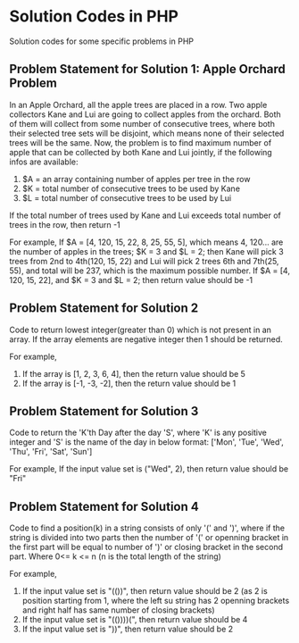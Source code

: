 # Solution Codes in PHP
Solution codes for some specific problems in PHP

## Problem Statement for Solution 1: Apple Orchard Problem
In an Apple Orchard, all the apple trees are placed in a row. Two apple collectors Kane and Lui are going to collect apples from the orchard. Both of them will collect from some number of consecutive trees, where both their selected tree sets will be disjoint, which means none of their selected trees will be the same. Now, the problem is to find maximum number of apple that can be collected by both Kane and Lui jointly, if the following infos are available:
1. $A = an array containing number of apples per tree in the row
2. $K = total number of consecutive trees to be used by Kane
3. $L = total number of consecutive trees to be used by Lui

If the total number of trees used by Kane and Lui exceeds total number of trees in the row, then return -1

For example, 
If $A = [4, 120, 15, 22, 8, 25, 55, 5], which means 4, 120... are the number of apples in the trees; $K = 3 and $L = 2; then Kane will pick 3 trees from 2nd to 4th(120, 15, 22) and Lui will pick 2 trees 6th and 7th(25, 55), and total will be 237, which is the maximum possible number.
If $A = [4, 120, 15, 22], and $K = 3 and $L = 2; then return value should be -1

## Problem Statement for Solution 2
Code to return lowest integer(greater than 0) which is not present in an array. If the array elements are negative integer then 1 should be returned.

For example, 
1. If the array is [1, 2, 3, 6, 4], then the return value should be 5
2. If the array is [-1, -3, -2], then the return value should be 1

## Problem Statement for Solution 3
Code to return the 'K'th Day after the day 'S', where 'K' is any positive integer and 'S' is the name of the day in below format:
['Mon', 'Tue', 'Wed', 'Thu', 'Fri', 'Sat', 'Sun']

For example,
If the input value set is ("Wed", 2), then return value should be "Fri"

## Problem Statement for Solution 4
Code to find a position(k) in a string consists of only '(' and ')', where if the string is divided into two parts then the number of '(' or openning bracket in the first part will be equal to number of ')' or closing bracket in the second part.
Where 0<= k <= n (n is the total length of the string)

For example,
1. If the input value set is "(())", then  return value should be 2 (as 2 is position starting from 1, where the left su string has 2 openning brackets and right half has same number of closing brackets)
2. If the input value set is "(())))(", then  return value should be 4
3. If the input value set is "))", then  return value should be 2

